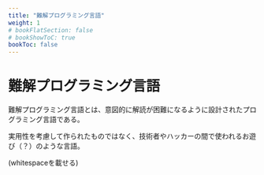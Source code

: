 ```yaml
---
title: "難解プログラミング言語"
weight: 1
# bookFlatSection: false
# bookShowToC: true
bookToc: false
---
```


# 難解プログラミング言語

難解プログラミング言語とは、意図的に解読が困難になるように設計されたプログラミング言語である。

実用性を考慮して作られたものではなく、技術者やハッカーの間で使われるお遊び（？）のような言語。

(whitespaceを載せる)

